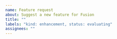 ```yaml
---
name: Feature request
about: Suggest a new feature for Fusion
title: ""
labels: "kind: enhancement, status: evaluating"
assignees: ""
---
```

